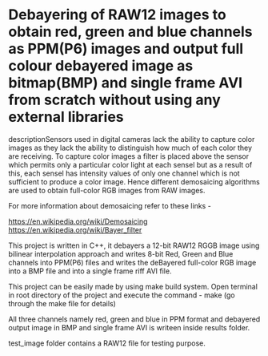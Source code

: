 # Debayering of RAW12 images to obtain red, green and blue channels as PPM(P6) images and output full colour debayered image as bitmap(BMP) and single frame AVI from scratch without using any external libraries

descriptionSensors used in digital cameras lack the ability to capture color images as they lack the ability to distinguish how much of each color they are receiving. To capture color images a filter is placed above the sensor which permits only a particular color light at each sensel but as a result of this, each sensel has intensity values of only one channel which is not sufficient to produce a color image. Hence different demosaicing algorithms are used to obtain full-color RGB images from RAW images.

For more information about demosaicing refer to these links -

https://en.wikipedia.org/wiki/Demosaicing
https://en.wikipedia.org/wiki/Bayer_filter

This project is written in C++, it debayers a 12-bit RAW12 RGGB image using bilinear interpolation approach and writes 8-bit Red, Green and Blue channels into PPM(P6) files and writes the deBayered full-color RGB image into a BMP file and into a single frame riff AVI file.

This project can be easily made by using make build system.
Open terminal in root directory of the project and execute the command - make (go through the make file for details)

All three channels namely red, green and blue in PPM format and debayered output image in BMP and single frame AVI is writeen inside results folder.

test_image folder contains a RAW12 file for testing purpose.
